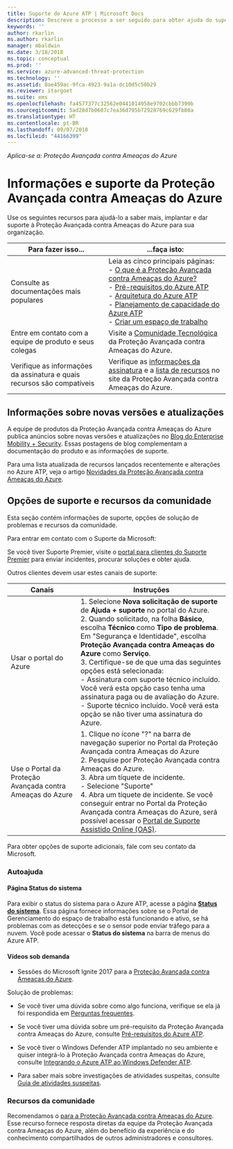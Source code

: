 ```yaml
---
title: Suporte do Azure ATP | Microsoft Docs
description: Descreve o processo a ser seguido para obter ajuda do suporte do Azure ATP.
keywords: ''
author: rkarlin
ms.author: rkarlin
manager: mbaldwin
ms.date: 3/18/2018
ms.topic: conceptual
ms.prod: ''
ms.service: azure-advanced-threat-protection
ms.technology: ''
ms.assetid: 8ae459ac-9fca-4923-9a1a-dc10d5c50b29
ms.reviewer: itargoet
ms.suite: ems
ms.openlocfilehash: fa4577377c32562e0441014958e9702cbbb7399b
ms.sourcegitcommit: 5ad28d7b0607c7ea36d795b72928769c629fb80a
ms.translationtype: HT
ms.contentlocale: pt-BR
ms.lasthandoff: 09/07/2018
ms.locfileid: "44166399"
---
```

*Aplica-se a: Proteção Avançada contra Ameaças do Azure*


# <a name="azure-advanced-threat-protection-information-and-support"></a>Informações e suporte da Proteção Avançada contra Ameaças do Azure 


Use os seguintes recursos para ajudá-lo a saber mais, implantar e dar suporte à Proteção Avançada contra Ameaças do Azure para sua organização.

|Para fazer isso...|...faça isto:|
|----|----|
|Consulte as documentações mais populares|Leia as cinco principais páginas:<br>- [O que é a Proteção Avançada contra Ameaças do Azure?](what-is-atp.md)<br>- [Pré-requisitos do Azure ATP](atp-prerequisites.md)<br>- [Arquitetura do Azure ATP](atp-architecture.md)<br>- [Planejamento de capacidade do Azure ATP](atp-capacity-planning.md)<br>- [Criar um espaço de trabalho](install-atp-step1.md)|
|Entre em contato com a equipe de produto e seus colegas|Visite a [Comunidade Tecnológica](https://techcommunity.microsoft.com/t5/Azure-Advanced-Threat-Protection/bd-p/AzureAdvancedThreatProtection) da Proteção Avançada contra Ameaças do Azure.|
|Verifique as informações da assinatura e quais recursos são compatíveis|Verifique as [informações da assinatura](https://www.microsoft.com/cloud-platform/azure-information-protection-pricing) e a [lista de recursos](https://www.microsoft.com/cloud-platform/azure-information-protection-features) no site da Proteção Avançada contra Ameaças do Azure.|

## <a name="information-about-new-releases-and-updates"></a>Informações sobre novas versões e atualizações

A equipe de produtos da Proteção Avançada contra Ameaças do Azure publica anúncios sobre novas versões e atualizações no [Blog do Enterprise Mobility + Security](https://cloudblogs.microsoft.com/enterprisemobility/author/microsoft-advanced-threat-analytics-team/).
Essas postagens de blog complementam a documentação do produto e as informações de suporte.

Para uma lista atualizada de recursos lançados recentemente e alterações no Azure ATP, veja o artigo [Novidades da Proteção Avançada contra Ameaças do Azure](atp-whats-new.md).

## <a name="support-options-and-community-resources"></a>Opções de suporte e recursos da comunidade

Esta seção contém informações de suporte, opções de solução de problemas e recursos da comunidade.

Para entrar em contato com o Suporte da Microsoft:

Se você tiver Suporte Premier, visite o [portal para clientes do Suporte Premier](https://premier.microsoft.com/) para enviar incidentes, procurar soluções e obter ajuda.

Outros clientes devem usar estes canais de suporte:

| Canais|Instruções|
|------|-----|
|Usar o portal do Azure|1. Selecione **Nova solicitação de suporte** de **Ajuda + suporte** no portal do Azure. <br>2. Quando solicitado, na folha **Básico**, escolha **Técnico** como **Tipo de problema**. Em "Segurança e Identidade", escolha **Proteção Avançada contra Ameaças do Azure** como **Serviço**. <br>3. Certifique-se de que uma das seguintes opções está selecionada:<br>- Assinatura com suporte técnico incluído. Você verá esta opção caso tenha uma assinatura paga ou de avaliação do Azure.<br>- Suporte técnico incluído. Você verá esta opção se não tiver uma assinatura do Azure.|
|Use o Portal da Proteção Avançada contra Ameaças do Azure| 1. Clique no ícone "?" na barra de navegação superior no Portal da Proteção Avançada contra Ameaças do Azure<br>2. Pesquise por Proteção Avançada contra Ameaças do Azure.<br>3. Abra um tíquete de incidente.<br>- Selecione "Suporte"<br>4. Abra um tíquete de incidente. Se você conseguir entrar no Portal da Proteção Avançada contra Ameaças do Azure, será possível acessar o [Portal de Suporte Assistido Online (OAS)](https://support.microsoft.com/assistedsupportproducts). |

Para obter opções de suporte adicionais, fale com seu contato da Microsoft.

### <a name="self-help"></a>Autoajuda

#### <a name="system-status-page"></a>Página Status do sistema 

Para exibir o status do sistema para o Azure ATP, acesse a página [**Status do sistema**](https://health.atp.azure.com/). Essa página fornece informações sobre se o Portal de Gerenciamento do espaço de trabalho está funcionando e ativo, se há problemas com as detecções e se o sensor pode enviar tráfego para a nuvem. Você pode acessar o **Status do sistema** na barra de menus do Azure ATP.

#### <a name="on-demand-videos"></a>Vídeos sob demanda

- Sessões do Microsoft Ignite 2017 para a [Proteção Avançada contra Ameaças do Azure](https://myignite.microsoft.com/sessions/53476?source=sessions).

Solução de problemas:

- Se você tiver uma dúvida sobre como algo funciona, verifique se ela já foi respondida em [Perguntas frequentes](atp-technical-faq.md).

- Se você tiver uma dúvida sobre um pré-requisito da Proteção Avançada contra Ameaças do Azure, consulte [Pré-requisitos do Azure ATP](atp-prerequisites.md).

- Se você tiver o Windows Defender ATP implantado no seu ambiente e quiser integrá-lo à Proteção Avançada contra Ameaças do Azure, consulte [Integrando o Azure ATP ao Windows Defender ATP](integrate-wd-atp.md).

- Para saber mais sobre investigações de atividades suspeitas, consulte [Guia de atividades suspeitas](suspicious-activity-guide.md).

### <a name="community-resources"></a>Recursos da comunidade

Recomendamos o [para a Proteção Avançada contra Ameaças do Azure](https://www.yammer.com/AskIPTeam). Esse recurso fornece resposta diretas da equipe da Proteção Avançada contra Ameaças do Azure, além do benefício da experiência e do conhecimento compartilhados de outros administradores e consultores.

